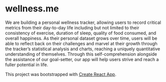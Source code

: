 # wellness.me

We are building a personal wellness tracker, allowing users to record critical metrics from their day-to-day life including but not limited to their consistency of exercise, duration of sleep, quality of food consumed, and overall happiness. As their personal dataset grows over time, users will be able to reflect back on their challenges and marvel at their growth through the tracker’s statistical analysis and charts, reaching a uniquely quantitative understanding of themselves. Through this self-comprehension alongside the assistance of our goal-setter, our app will help users strive and reach a fuller potential in life. 

This project was bootstrapped with [Create React App](https://github.com/facebook/create-react-app).

